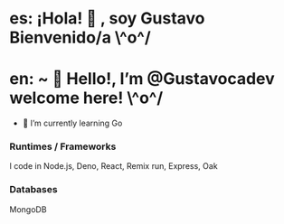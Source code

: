 # es: ¡Hola! 👋 , soy Gustavo Bienvenido/a \\^o^/ 
# en: ~ 👋 Hello!, I’m @Gustavocadev welcome here! \\^o^/ 
- 🌱 I’m currently learning Go

### Runtimes / Frameworks
I code in Node.js, Deno, React, Remix run, Express, Oak

### Databases
MongoDB

<!---
gustavoca11/gustavoca11 is a ✨ special ✨ repository because its `README.md` (this file) appears on your GitHub profile.
You can click the Preview link to take a look at your changes.
--->
